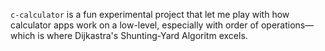 `c-calculator` is a fun experimental project that let me play with how calculator apps work on a low-level, especially with order of operations— which is where Dijkastra's Shunting-Yard Algoritm excels.
